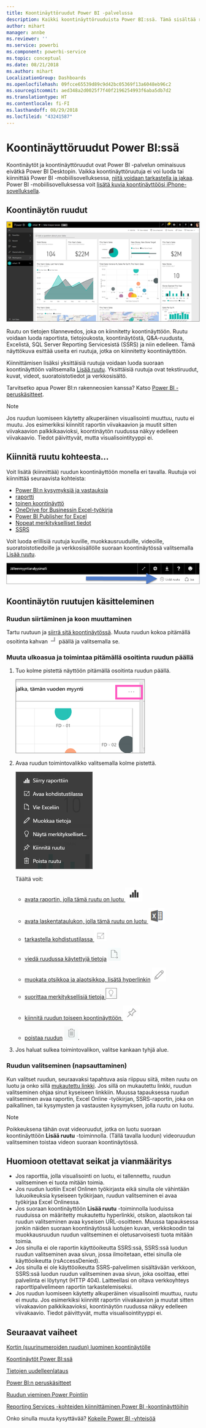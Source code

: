 ```yaml
---
title: Koontinäyttöruudut Power BI -palvelussa
description: Kaikki koontinäyttöruuduista Power BI:ssä. Tämä sisältää ruudut, jotka on luotu SQL Server Reporting Servicesistä (SSRS).
author: mihart
manager: annbe
ms.reviewer: ''
ms.service: powerbi
ms.component: powerbi-service
ms.topic: conceptual
ms.date: 08/21/2018
ms.author: mihart
LocalizationGroup: Dashboards
ms.openlocfilehash: 09fcce65539d89c9d42bc05369f13a6048eb96c2
ms.sourcegitcommit: aed348a2d0025f7f40f2196254993f6aba5db7d2
ms.translationtype: HT
ms.contentlocale: fi-FI
ms.lasthandoff: 08/29/2018
ms.locfileid: "43241587"
---
```

# <a name="dashboard-tiles-in-power-bi"></a>Koontinäyttöruudut Power BI:ssä
Koontinäytöt ja koontinäyttöruudut ovat Power BI -palvelun ominaisuus eivätkä Power BI Desktopin. Vaikka koontinäyttöruutuja ei voi luoda tai kiinnittää Power BI -mobiilisovelluksessa, [niitä voidaan tarkastella ja jakaa](mobile-tiles-in-the-mobile-apps.md). Power BI -mobiilisovelluksessa voit [lisätä kuvia koontinäyttöösi iPhone-sovelluksella](mobile-iphone-app-get-started.md).

## <a name="dashboard-tiles"></a>Koontinäytön ruudut
![Power BI -koontinäyttö](media/service-dashboard-tiles/power-bi-dashboard.png)

Ruutu on tietojen tilannevedos, joka on kiinnitetty koontinäyttöön. Ruutu voidaan luoda raportista, tietojoukosta, koontinäytöstä, Q&A-ruudusta, Excelistä, SQL Server Reporting Servicesistä (SSRS) ja niin edelleen.  Tämä näyttökuva esittää useita eri ruutuja, jotka on kiinnitetty koontinäyttöön.

Kiinnittämisen lisäksi yksittäisiä ruutuja voidaan luoda suoraan koontinäyttöön valitsemalla [Lisää ruutu](service-dashboard-add-widget.md). Yksittäisiä ruutuja ovat tekstiruudut, kuvat, videot, suoratoistotiedot ja verkkosisältö.

Tarvitsetko apua Power BI:n rakenneosien kanssa?  Katso [Power BI - peruskäsitteet](service-basic-concepts.md).

> [!NOTE]
> Jos ruudun luomiseen käytetty alkuperäinen visualisointi muuttuu, ruutu ei muutu.  Jos esimerkiksi kiinnitit raportin viivakaavion ja muutit sitten viivakaavion palkkikaavioksi, koontinäytön ruudussa näkyy edelleen viivakaavio. Tiedot päivittyvät, mutta visualisointityyppi ei.
> 
> 

## <a name="pin-a-tile-from"></a>Kiinnitä ruutu kohteesta...
Voit lisätä (kiinnittää) ruudun koontinäyttöön monella eri tavalla. Ruutuja voi kiinnittää seuraavista kohteista:

* [Power BI:n kysymyksiä ja vastauksia](service-dashboard-pin-tile-from-q-and-a.md)
* [raportti](service-dashboard-pin-tile-from-report.md)
* [toinen koontinäyttö](service-pin-tile-to-another-dashboard.md)
* [OneDrive for Businessin Excel-työkirja](service-dashboard-pin-tile-from-excel.md)
* [Power BI Publisher for Excel](publisher-for-excel.md)
* [Nopeat merkitykselliset tiedot](service-insights.md)
* [SSRS](https://msdn.microsoft.com/library/mt604784.aspx)

Voit luoda erillisiä ruutuja kuville, muokkausruuduille, videoille, suoratoistotiedoille ja verkkosisällölle suoraan koontinäytössä valitsemalla [Lisää ruutu](service-dashboard-add-widget.md).

  ![Lisää ruutu -kuvake](media/service-dashboard-tiles/add_widgetnew.png)

## <a name="interacting-with-tiles-on-a-dashboard"></a>Koontinäytön ruutujen käsitteleminen
### <a name="move-and-resize-a-tile"></a>Ruudun siirtäminen ja koon muuttaminen
Tartu ruutuun ja [siirrä sitä koontinäytössä](service-dashboard-edit-tile.md). Muuta ruudun kokoa pitämällä osoitinta kahvan ![kahva](media/service-dashboard-tiles/resize-handle.jpg) päällä ja valitsemalla se.

### <a name="hover-over-a-tile-to-change-the-appearance-and-behavior"></a>Muuta ulkoasua ja toimintaa pitämällä osoitinta ruudun päällä
1. Tuo kolme pistettä näyttöön pitämällä osoitinta ruudun päällä.
   
    ![ruudun kolme pistettä](media/service-dashboard-tiles/ellipses_new.png)
2. Avaa ruudun toimintovalikko valitsemalla kolme pistettä.
   
    ![kolme pistettä -kuvake](media/service-dashboard-tiles/power-bi-tile-menu.png)
   
    Täältä voit:
   
   * [avata raportin, jolla tämä ruutu on luotu ](service-reports.md) ![raporttikuvake](media/service-dashboard-tiles/chart-icon.jpg)  
   
   * [avata laskentataulukon, jolla tämä ruutu on luotu ](service-reports.md) ![laskentataulukkokuvake](media/service-dashboard-tiles/power-bi-open-worksheet.png)  
     
    * [tarkastella kohdistustilassa ](service-focus-mode.md) ![kohdistuskuvake](media/service-dashboard-tiles/fullscreen-icon.jpg)  
     * [viedä ruudussa käytettyjä tietoja](power-bi-visualization-export-data.md) ![vie tiedot -kuvake](media/service-dashboard-tiles/export-icon.png)
     * [muokata otsikkoa ja alaotsikkoa, lisätä hyperlinkin](service-dashboard-edit-tile.md) ![muokkauskuvake](media/service-dashboard-tiles/pencil-icon.jpg)
     * [suorittaa merkityksellisiä tietoja ](service-insights.md) ![merkityksellisiä tietoja -kuvake](media/service-dashboard-tiles/power-bi-insights.png)
     * [kiinnitä ruudun toiseen koontinäyttöön ](service-pin-tile-to-another-dashboard.md) 
        ![Kiinnitä-kuvake](media/service-dashboard-tiles/pin-icon.jpg)
     * [poistaa ruudun](service-dashboard-edit-tile.md)
     ![Poista-kuvake](media/service-dashboard-tiles/trash-icon.png).
3. Jos haluat sulkea toimintovalikon, valitse kankaan tyhjä alue.

### <a name="select-click-a-tile"></a>Ruudun valitseminen (napsauttaminen)
Kun valitset ruudun, seuraavaksi tapahtuva asia riippuu siitä, miten ruutu on luotu ja onko sillä [mukautettu linkki](service-dashboard-edit-tile.md). Jos sillä on mukautettu linkki, ruudun valitseminen ohjaa sinut kyseiseen linkkiin. Muussa tapauksessa ruudun valitseminen avaa raportin, Excel Online -työkirjan, SSRS-raportin, joka on paikallinen, tai kysymysten ja vastausten kysymyksen, jolla ruutu on luotu.

> [!NOTE]
> Poikkeuksena tähän ovat videoruudut, jotka on luotu suoraan koontinäyttöön **Lisää ruutu** -toiminnolla. (Tällä tavalla luodun) videoruudun valitseminen toistaa videon suoraan koontinäytössä.   
> 
> 

## <a name="considerations-and-troubleshooting"></a>Huomioon otettavat seikat ja vianmääritys
* Jos raporttia, jolla visualisointi on luotu, ei tallennettu, ruudun valitseminen ei tuota mitään toimia.
* Jos ruudun luotiin Excel Onlinen työkirjasta eikä sinulla ole vähintään lukuoikeuksia kyseiseen työkirjaan, ruudun valitseminen ei avaa työkirjaa Excel Onlinessa.
* Jos suoraan koontinäyttöön **Lisää ruutu** -toiminnolla luoduissa ruuduissa on määritetty mukautettu hyperlinkki, otsikon, alaotsikon tai ruudun valitseminen avaa kyseisen URL-osoitteen.  Muussa tapauksessa jonkin näiden suoraan koontinäytössä luotujen kuvan, verkkokoodin tai muokkausruudun ruudun valitseminen ei oletusarvoisesti tuota mitään toimia.
* Jos sinulla ei ole raportin käyttöoikeutta SSRS:ssä, SSRS:ssä luodun ruudun valitseminen avaa sivun, jossa ilmoitetaan, ettei sinulla ole käyttöoikeutta (rsAccessDenied).
* Jos sinulla ei ole käyttöoikeutta SSRS-palvelimen sisältävään verkkoon, SSRS:ssä luodun ruudun valitseminen avaa sivun, joka osoittaa, ettei palvelinta ei löytynyt (HTTP 404). Laitteellasi on oltava verkkoyhteys raporttipalvelimeen raportin tarkastelemiseksi.
* Jos ruudun luomiseen käytetty alkuperäinen visualisointi muuttuu, ruutu ei muutu.  Jos esimerkiksi kiinnitit raportin viivakaavion ja muutat sitten viivakaavion palkkikaavioksi, koontinäytön ruudussa näkyy edelleen viivakaavio. Tiedot päivittyvät, mutta visualisointityyppi ei.

## <a name="next-steps"></a>Seuraavat vaiheet
[Kortin (suurinumeroiden ruudun) luominen koontinäytölle](power-bi-visualization-card.md)

[Koontinäytöt Power BI:ssä](service-dashboards.md)  

[Tietojen uudelleenlataus](refresh-data.md)

[Power BI:n peruskäsitteet](service-basic-concepts.md)

[Ruudun vieminen Power Pointiin](http://blogs.msdn.com/b/powerbidev/archive/2015/09/28/integrating-power-bi-tiles-into-office-documents.aspx)

[Reporting Services -kohteiden kiinnittäminen Power BI -koontinäyttöihin](https://msdn.microsoft.com/library/mt604784.aspx)

Onko sinulla muuta kysyttävää? [Kokeile Power BI -yhteisöä](http://community.powerbi.com/)

